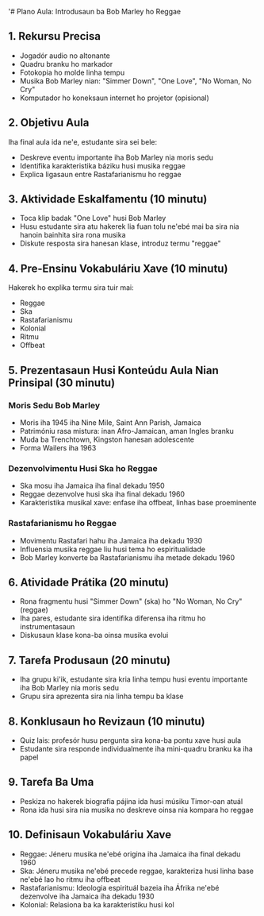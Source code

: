 '# Plano Aula: Introdusaun ba Bob Marley ho Reggae

## 1. Rekursu Precisa

- Jogadór audio no altonante
- Quadru branku ho markador
- Fotokopia ho molde linha tempu
- Musika Bob Marley nian: "Simmer Down", "One Love", "No Woman, No Cry"
- Komputador ho koneksaun internet ho projetor (opisional)

## 2. Objetivu Aula

Iha final aula ida ne'e, estudante sira sei bele:
- Deskreve eventu importante iha Bob Marley nia moris sedu
- Identifika karakteristika báziku husi musika reggae
- Explica ligasaun entre Rastafarianismu ho reggae

## 3. Aktividade Eskalfamentu (10 minutu)

- Toca klip badak "One Love" husi Bob Marley
- Husu estudante sira atu hakerek lia fuan tolu ne'ebé mai ba sira nia hanoin bainhita sira rona musika
- Diskute resposta sira hanesan klase, introduz termu "reggae"

## 4. Pre-Ensinu Vokabuláriu Xave (10 minutu)

Hakerek ho explika termu sira tuir mai:
- Reggae
- Ska
- Rastafarianismu
- Kolonial
- Ritmu
- Offbeat

## 5. Prezentasaun Husi Konteúdu Aula Nian Prinsipal (30 minutu)

### Moris Sedu Bob Marley
- Moris iha 1945 iha Nine Mile, Saint Ann Parish, Jamaica
- Patrimóniu rasa mistura: inan Afro-Jamaican, aman Ingles branku
- Muda ba Trenchtown, Kingston hanesan adolescente
- Forma Wailers iha 1963

### Dezenvolvimentu Husi Ska ho Reggae
- Ska mosu iha Jamaica iha final dekadu 1950
- Reggae dezenvolve husi ska iha final dekadu 1960
- Karakteristika musikal xave: enfase iha offbeat, linhas base proeminente

### Rastafarianismu ho Reggae
- Movimentu Rastafari hahu iha Jamaica iha dekadu 1930
- Influensia musika reggae liu husi tema ho espiritualidade
- Bob Marley konverte ba Rastafarianismu iha metade dekadu 1960

## 6. Atividade Prátika (20 minutu)

- Rona fragmentu husi "Simmer Down" (ska) ho "No Woman, No Cry" (reggae)
- Iha pares, estudante sira identifika diferensa iha ritmu ho instrumentasaun
- Diskusaun klase kona-ba oinsa musika evolui

## 7. Tarefa Produsaun (20 minutu)

- Iha grupu ki'ik, estudante sira kria linha tempu husi eventu importante iha Bob Marley nia moris sedu
- Grupu sira aprezenta sira nia linha tempu ba klase

## 8. Konklusaun ho Revizaun (10 minutu)

- Quiz lais: profesór husu pergunta sira kona-ba pontu xave husi aula
- Estudante sira responde individualmente iha mini-quadru branku ka iha papel

## 9. Tarefa Ba Uma

- Peskiza no hakerek biografia pájina ida husi músiku Timor-oan atuál
- Rona ida husi sira nia musika no deskreve oinsa nia kompara ho reggae

## 10. Definisaun Vokabuláriu Xave

- Reggae: Jéneru musika ne'ebé origina iha Jamaica iha final dekadu 1960
- Ska: Jéneru musika ne'ebé precede reggae, karakteriza husi linha base ne'ebé lao ho ritmu iha offbeat
- Rastafarianismu: Ideologia espirituál bazeia iha Áfrika ne'ebé dezenvolve iha Jamaica iha dekadu 1930
- Kolonial: Relasiona ba ka karakteristiku husi kol